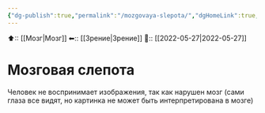 ```yaml
---
{"dg-publish":true,"permalink":"/mozgovaya-slepota/","dgHomeLink":true,"dgPassFrontmatter":false}
---
```



⬆:: [[Мозг|Мозг]]
⬅:: [[Зрение|Зрение]]
📅:: [[2022-05-27|2022-05-27]]

# Мозговая слепота
Человек не воспринимает изображения, так как нарушен мозг (сами глаза все видят, но картинка не может быть интерпретирована в мозге)